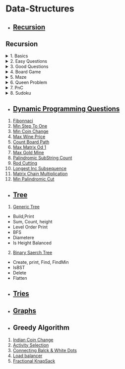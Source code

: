 # Data-Structures

* ## [Recursion](https://github.com/coolanant/Data-Structures/tree/master/01-Recursion)

## Recursion
<details close>
  <summary>1. Basics</summary>
1. Factorial <br/>
2. Counting <br/>
3. Counting in Reverse Order <br/>
4. Fibonnaci <br/>
5. Power <br/>
6. Fast Power <br/>
7. Multiply <br/>
8. Multiply (with negative)<br/>
</details>

<details close>
  <summary>2. Easy Questions</summary>
1. IsArraySorted <br/>
2. 2048 Problem <br/>
3. Search, Search-last, SearchAll <br/>
4. String to Int <br/>
5. binary Search <br/>
6. Replace Pi <br/>
</details>

<details close>
  <summary>3. Good Questions</summary>
1. Tower of Hanoi <br/>
2. Find All Subsequence <br/>
3. Generate Brackets <br/>
4. 0/1 Knapsack (DP) <br/>
5. Phone Keypad <br/>
6. Number to All Characters <br/>
</details>

<details close>
    <summary>4. Board Game</summary>
1. Board Game <br/>
2. Board Game(starting with 1,6) <br/>
3. Board Game(with ladders) <br/>
</details>

<details close>
    <summary>5. Maze</summary>
1. Mazepath <br/>
2. Mazepath(Queen Like Moves) <br/>
3. Mazepath(with obstacles) <br/>
</details>

<details close>
    <summary>6. Queen Problem</summary>
1. NQueen <br/>
2. NKnight <br/>
</details>

<details close>
    <summary>7. PnC</summary>
1. Permuatation <br/>
2. Combination <br/>
</details>

<details close>
    <summary>8. Sudoku</summary>
1. Sudoku Solve <br/>
2. Sudoku Checker <br/>
</details>

* ## [Dynamic Programming Questions](https://github.com/coolanant/Data-Structures/tree/master/02-DP)

1. [Fibonnaci](https://github.com/coolanant/Data-Structures/blob/master/02-DP/01-Fibonnaci.md)
2. [Min Step To One](https://github.com/coolanant/Data-Structures/blob/master/02-DP/02-MinStepToOne.md)
3. [Min Coin Change](https://github.com/coolanant/Data-Structures/blob/master/02-DP/03-MinCoinChange.md)
4. [Max Wine Price](https://github.com/coolanant/Data-Structures/blob/master/02-DP/04-MaxWinePrice.md)
5. [Count Board Path](https://github.com/coolanant/Data-Structures/blob/master/02-DP/05-CountBoardPath.md)
6. [Max Matrix Od 1](https://github.com/coolanant/Data-Structures/blob/master/02-DP/06-MaxMatrixOf-1's.md)
7. [Max Gold Mine](https://github.com/coolanant/Data-Structures/blob/master/02-DP/07-MaxGoldMine.md)
8. [Palindromic SubString Count](https://github.com/coolanant/Data-Structures/blob/master/02-DP/08-PalindromeSubStringCount.md)
9. [Rod Cutting](https://github.com/coolanant/Data-Structures/blob/master/02-DP/09-Rod-Cutting.md)
10. [Longest Inc Subsequence](https://github.com/coolanant/Data_Structures_Crash_Course/blob/master/02-DP/10-LIS-LCS.md)
11. [Matrix Chain Multiplication](https://github.com/coolanant/Data-Structures/blob/master/02-DP/11-MatrixChainMultiplication.md)
12. [Min Palindromic Cut](https://github.com/coolanant/Data-Structures/blob/master/02-DP/12.%20MinPalindromicCut.md)

* ## [Tree](https://github.com/coolanant/Data-Structures/tree/master/03-Tree)

1. [Generic Tree](https://github.com/coolanant/Data-Structures/blob/master/03-Tree/01-GenericTree.md)
- Build,Print
- Sum, Count, height
- Level Order Print
- BFS
- Diametere
- Is Height Balanced
2. [Binary Saerch Tree](https://github.com/coolanant/Data-Structures/blob/master/03-Tree/02-BST.md)
- Create, print, Find, FindMin
- IsBST
- Delete
- Flatten

* ## [Tries](https://github.com/coolanant/Data-Structures/tree/master/04-Tries)

* ## [Graphs](https://github.com/coolanant/Data-Structures/tree/master/05-Graphs)

* ## Greedy Algorithm

1. [Indian Coin Change](https://github.com/coolanant/Data-Structures/blob/master/06-Greedy/01-Indian%20Coin%20Change.md)
2. [Activity Selection](https://github.com/coolanant/Data-Structures/blob/master/06-Greedy/02-ActivitySelection.md)
3. [Connecting Balck & White Dots](https://github.com/coolanant/Data-Structures/blob/master/06-Greedy/03-ConnectingWires.md)
4. [Load balancer](https://github.com/coolanant/Data-Structures/blob/master/06-Greedy/04-LoadBalncer.md)
5. [Fractional KnapSack](https://github.com/coolanant/Data_Structures_Crash_Course/blob/master/06-Greedy/05-Fractional%20KnapSack.md)

